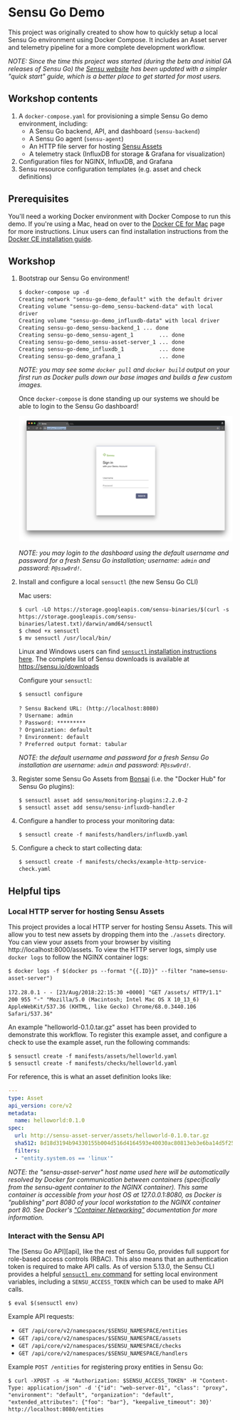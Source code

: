 # Sensu Go Demo

This project was originally created to show how to quickly setup a local Sensu
Go environment using Docker Compose. It includes an Asset server and telemetry
pipeline for a more complete development workflow.

_NOTE: Since the time this project was started (during the beta and initial GA
releases of Sensu Go) the [Sensu website][homepage] has been updated with a simpler "quick
start" guide, which is a better place to get started for most users._

[homepage]: https://sensu.io/#getting-started

## Workshop contents

1. A `docker-compose.yaml` for provisioning a simple Sensu Go demo environment,
   including:
   - A Sensu Go backend, API, and dashboard (`sensu-backend`)
   - A Sensu Go agent (`sensu-agent`)
   - An HTTP file server for hosting [Sensu Assets][1]
   - A telemetry stack (InfluxDB for storage & Grafana for visualization)
2. Configuration files for NGINX, InfluxDB, and Grafana
3. Sensu resource configuration templates (e.g. asset and check definitions)

[1]: https://docs.sensu.io/sensu-go/latest/reference/assets/

## Prerequisites

You'll need a working Docker environment with Docker Compose to run this demo.
If you're using a Mac, head on over to the [Docker CE for Mac][2] page for more
instructions. Linux users can find installation instructions from the [Docker CE
installation guide][3].

[2]: https://store.docker.com/editions/community/docker-ce-desktop-mac
[3]: https://docs.docker.com/install/

## Workshop

1. Bootstrap our Sensu Go environment!

   ```
   $ docker-compose up -d
   Creating network "sensu-go-demo_default" with the default driver
   Creating volume "sensu-go-demo_sensu-backend-data" with local driver
   Creating volume "sensu-go-demo_influxdb-data" with local driver
   Creating sensu-go-demo_sensu-backend_1 ... done
   Creating sensu-go-demo_sensu-agent_1        ... done
   Creating sensu-go-demo_sensu-asset-server_1 ... done
   Creating sensu-go-demo_influxdb_1           ... done
   Creating sensu-go-demo_grafana_1            ... done
   ```

   _NOTE: you may see some `docker pull` and `docker build` output on your first
   run as Docker pulls down our base images and builds a few custom images._

   Once `docker-compose` is done standing up our systems we should be able to
   login to the Sensu Go dashboard!

   ![Sensu Go dashboard login screen](docs/images/login.png "Sensu Go dashboard login screen")

   _NOTE: you may login to the dashboard using the default username and password
   for a fresh Sensu Go installation; username: `admin` and password:
   `P@ssw0rd!`._

2. Install and configure a local `sensuctl` (the new Sensu Go CLI)

   Mac users:

   ```
   $ curl -LO https://storage.googleapis.com/sensu-binaries/$(curl -s https://storage.googleapis.com/sensu-binaries/latest.txt)/darwin/amd64/sensuctl
   $ chmod +x sensuctl
   $ mv sensuctl /usr/local/bin/
   ```

   Linux and Windows users can find [`sensuctl` installation instructions
   here][4]. The complete list of Sensu downloads is available at
   https://sensu.io/downloads 

   Configure your `sensuctl`:

   ```
   $ sensuctl configure

   ? Sensu Backend URL: (http://localhost:8080)
   ? Username: admin
   ? Password: *********
   ? Organization: default
   ? Environment: default
   ? Preferred output format: tabular
   ```

   _NOTE: the default username and password for a fresh Sensu Go installation
   are username: `admin` and password: `P@ssw0rd!`._

   [4]: https://docs.sensu.io/sensu-go/latest/installation/install-sensu/#install-sensuctl

3. Register some Sensu Go Assets from [Bonsai][5] (i.e. the "Docker Hub" for
   Sensu Go plugins):

   ```
   $ sensuctl asset add sensu/monitoring-plugins:2.2.0-2
   $ sensuctl asset add sensu/sensu-influxdb-handler
   ```

   [5]: https://bonsai.sensu.io

4. Configure a handler to process your monitoring data:

   ```
   $ sensuctl create -f manifests/handlers/influxdb.yaml
   ```

5. Configure a check to start collecting data:

   ```
   $ sensuctl create -f manifests/checks/example-http-service-check.yaml
   ```

## Helpful tips

### Local HTTP server for hosting Sensu Assets

This project provides a local HTTP server for hosting Sensu Assets. This will
allow you to test new assets by dropping them into the `./assets` directory. You
can view your assets from your browser by visiting http://localhost:8000/assets.
To view the HTTP server logs, simply use `docker logs` to follow the NGINX
container logs:

```
$ docker logs -f $(docker ps --format "{{.ID}}" --filter "name=sensu-asset-server")

172.28.0.1 - - [23/Aug/2018:22:15:30 +0000] "GET /assets/ HTTP/1.1" 200 955 "-" "Mozilla/5.0 (Macintosh; Intel Mac OS X 10_13_6) AppleWebKit/537.36 (KHTML, like Gecko) Chrome/68.0.3440.106 Safari/537.36"
```

An example "helloworld-0.1.0.tar.gz" asset has been provided to demonstrate this
workflow. To register this example asset, and configure a check to use the
example asset, run the following commands:

```shell
$ sensuctl create -f manifests/assets/helloworld.yaml
$ sensuctl create -f manifests/checks/helloworld.yaml
```

For reference, this is what an asset definition looks like:

```yaml
---
type: Asset
api_version: core/v2
metadata:
  name: helloworld:0.1.0
spec:
  url: http://sensu-asset-server/assets/helloworld-0.1.0.tar.gz
  sha512: 8d18d3194b94330155b004d516d4164593e40030ac80813eb3e6ba14d5f2570ed59508148890a7b0d6200148c1c0cff7cd161a26ca624aa2c8f7fc31caa3556c
  filters:
  - "entity.system.os == 'linux'"
```

_NOTE: the "sensu-asset-server" host name used here will be automatically
resolved by Docker for communication between containers (specifically from the
sensu-agent container to the NGINX container). This same container is accessible
from your host OS at 127.0.0.1:8080, as Docker is "publishing" port 8080 of your
local workstation to the NGINX container port 80. See Docker's ["Container
Networking"][6] documentation for more information._

[6]: https://docs.docker.com/config/containers/container-networking/

### Interact with the Sensu API

The [Sensu Go API][api], like the rest of Sensu Go, provides full support for
role-based access controls (RBAC). This also means that an authentication token
is required to make API calls. As of version 5.13.0, the Sensu CLI provides a
helpful [`sensuctl env` command][7] for setting local environment variables,
including a `SENSU_ACCESS_TOKEN` which can be used to make API calls.

```
$ eval $(sensuctl env)
```

Example API requests:

- `GET /api/core/v2/namespaces/$SENSU_NAMESPACE/entities`
- `GET /api/core/v2/namespaces/$SENSU_NAMESPACE/assets`
- `GET /api/core/v2/namespaces/$SENSU_NAMESPACE/checks`
- `GET /api/core/v2/namespaces/$SENSU_NAMESPACE/handlers`

Example `POST /entities` for registering proxy entities in Sensu Go:

```
$ curl -XPOST -s -H "Authorization: $SENSU_ACCESS_TOKEN" -H "Content-Type: application/json" -d '{"id": "web-server-01", "class": "proxy", "environment": "default", "organization": "default", "extended_attributes": {"foo": "bar"}, "keepalive_timeout": 30}' http://localhost:8080/entities
```

[7]: https://docs.sensu.io/sensu-go/latest/sensuctl/reference/#environment-variables

